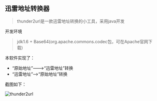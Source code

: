 ## 迅雷地址转换器

> thunder2url是一款迅雷地址转换的小工具，采用java开发

开发环境

> jdk1.6 + Base64(org.apache.commons.codec包，可在Apache官网下载)

本软件实现了：

- “原始地址”--->“迅雷地址”转换
- “迅雷地址”-->“原始地址”转换

截图如下：

![thunder2url](http://7xsd89.com1.z0.glb.clouddn.com/thunder2url.jpg)
